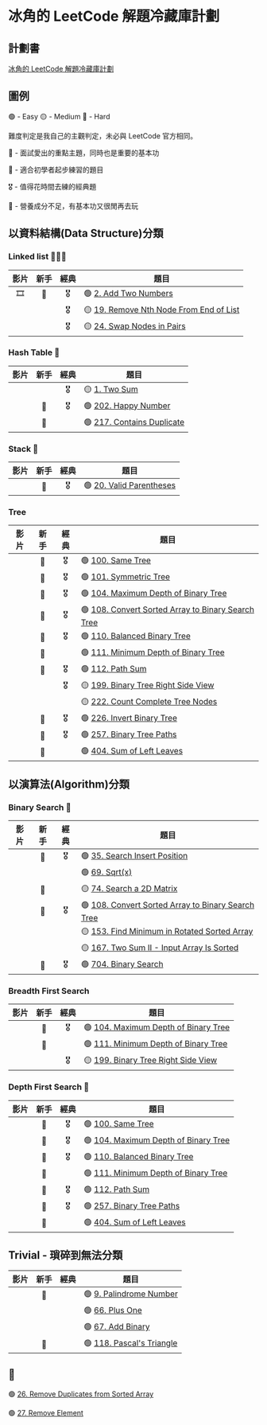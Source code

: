 # 冰角的 LeetCode 解題冷藏庫計劃

## 計劃書
[冰角的 LeetCode 解題冷藏庫計劃](https://github.com/WasabiPingKak/leetcode_pingkak/blob/main/Preface/%E5%86%B0%E8%A7%92%E7%9A%84%20LeetCode%20%E8%A7%A3%E9%A1%8C%E5%86%B7%E8%97%8F%E5%BA%AB%E8%A8%88%E5%8A%83.md)

## 圖例

🟢 - Easy 🟡 - Medium 🔴 - Hard

難度判定是我自己的主觀判定，未必與 LeetCode 官方相同。

🎯 - 面試愛出的重點主題，同時也是重要的基本功

🔰 - 適合初學者起步練習的題目

🎖️ - 值得花時間去練的經典題

💩 - 營養成分不足，有基本功又很閒再去玩

## 以資料結構(Data Structure)分類

### Linked list 🎯🎯🎯
|影片|新手|經典|題目|
|:---:|:---:|:---:|---|
|🎞️|🔰|🎖️|🟢 [2. Add Two Numbers](https://github.com/WasabiPingKak/leetcode_pingkak/blob/main/Problems/0-99/2.%20Add%20Two%20Numbers.md)|
|||🎖️|🟡 [19. Remove Nth Node From End of List](https://github.com/WasabiPingKak/leetcode_pingkak/blob/main/Problems/0-99/19.%20Remove%20Nth%20Node%20From%20End%20of%20List.md)|
|||️️️🎖️|🟡 [24. Swap Nodes in Pairs](https://github.com/WasabiPingKak/leetcode_pingkak/blob/main/Problems/0-99/24.%20Swap%20Nodes%20in%20Pairs.md)|

### Hash Table 🎯
|影片|新手|經典|題目|
|:---:|:---:|:---:|---|
|||🎖️|🟡 [1. Two Sum](https://github.com/WasabiPingKak/leetcode_pingkak/blob/main/Problems/0-99/1.%20Two%20Sum.md)|
||🔰|🎖️|🟢 [202. Happy Number](https://github.com/WasabiPingKak/leetcode_pingkak/blob/main/Problems/100-999/202.%20Happy%20Number.md)|
||🔰||🟢 [217. Contains Duplicate](https://github.com/WasabiPingKak/leetcode_pingkak/blob/main/Problems/100-999/217.%20Contains%20Duplicate.md)|

### Stack 🎯
|影片|新手|經典|題目|
|:---:|:---:|:---:|---|
||🔰|🎖️|🟢 [20. Valid Parentheses](https://github.com/WasabiPingKak/leetcode_pingkak/blob/main/Problems/0-99/20.%20Valid%20Parentheses.md)|

### Tree
|影片|新手|經典|題目|
|:---:|:---:|:---:|---|
||🔰|🎖️|🟢 [100. Same Tree](https://github.com/WasabiPingKak/leetcode_pingkak/blob/main/Problems/100-999/100.%20Same%20Tree.md)|
||🔰|🎖️|🟢 [101. Symmetric Tree](https://github.com/WasabiPingKak/leetcode_pingkak/blob/main/Problems/100-999/101.%20Symmetric%20Tree.md)|
||🔰|🎖️|🟢 [104. Maximum Depth of Binary Tree](https://github.com/WasabiPingKak/leetcode_pingkak/blob/main/Problems/100-999/104.%20Maximum%20Depth%20of%20Binary%20Tree.md)|
||🔰|🎖️|🟢 [108. Convert Sorted Array to Binary Search Tree](https://github.com/WasabiPingKak/leetcode_pingkak/blob/main/Problems/100-999/108.%20Convert%20Sorted%20Array%20to%20Binary%20Search%20Tree.md)|
||🔰|🎖️|🟢 [110. Balanced Binary Tree](https://github.com/WasabiPingKak/leetcode_pingkak/blob/main/Problems/100-999/110.%20Balanced%20Binary%20Tree.md)|
||🔰||🟢 [111. Minimum Depth of Binary Tree](https://github.com/WasabiPingKak/leetcode_pingkak/blob/main/Problems/100-999/111.%20Minimum%20Depth%20of%20Binary%20Tree.md)|
||🔰|🎖️|🟢 [112. Path Sum](https://github.com/WasabiPingKak/leetcode_pingkak/blob/main/Problems/100-999/112.%20Path%20Sum.md)|
|||🎖️|🟡 [199. Binary Tree Right Side View](https://github.com/WasabiPingKak/leetcode_pingkak/blob/main/Problems/100-999/199.%20Binary%20Tree%20Right%20Side%20View.md)|
||||🟡 [222. Count Complete Tree Nodes](https://github.com/WasabiPingKak/leetcode_pingkak/blob/main/Problems/100-999/222.%20Count%20Complete%20Tree%20Nodes.md)|
||🔰|🎖️|🟢 [226. Invert Binary Tree](https://github.com/WasabiPingKak/leetcode_pingkak/blob/main/Problems/100-999/226.%20Invert%20Binary%20Tree.md)|
||🔰|🎖️|🟢 [257. Binary Tree Paths](https://github.com/WasabiPingKak/leetcode_pingkak/blob/main/Problems/100-999/257.%20Binary%20Tree%20Paths.md)|
||🔰||🟢 [404. Sum of Left Leaves](https://github.com/WasabiPingKak/leetcode_pingkak/blob/main/Problems/100-999/404.%20Sum%20of%20Left%20Leaves.md)|

## 以演算法(Algorithm)分類

### Binary Search 🎯
|影片|新手|經典|題目|
|:---:|:---:|:---:|---|
||🔰|🎖️|🟢 [35. Search Insert Position](https://github.com/WasabiPingKak/leetcode_pingkak/blob/main/Problems/0-99/35.%20Search%20Insert%20Position.md)|
||||🟢 [69. Sqrt(x)](https://github.com/WasabiPingKak/leetcode_pingkak/blob/main/Problems/0-99/69.%20Sqrt(x).md)|
||🔰||🟡 [74. Search a 2D Matrix](https://github.com/WasabiPingKak/leetcode_pingkak/blob/main/Problems/0-99/74.%20Search%20a%202D%20Matrix.md)|
||🔰|🎖️|🟢 [108. Convert Sorted Array to Binary Search Tree](https://github.com/WasabiPingKak/leetcode_pingkak/blob/main/Problems/100-999/108.%20Convert%20Sorted%20Array%20to%20Binary%20Search%20Tree.md)|
||||🟡 [153. Find Minimum in Rotated Sorted Array](https://github.com/WasabiPingKak/leetcode_pingkak/blob/main/Problems/100-999/153.%20Find%20Minimum%20in%20Rotated%20Sorted%20Array.md)|
||||🟡 [167. Two Sum II - Input Array Is Sorted](https://github.com/WasabiPingKak/leetcode_pingkak/blob/main/Problems/100-999/167.%20Two%20Sum%20II%20-%20Input%20Array%20Is%20Sorted.md)|
||🔰|🎖️|🟢 [704. Binary Search](https://github.com/WasabiPingKak/leetcode_pingkak/blob/main/Problems/100-999/704.%20Binary%20Search.md)|

### Breadth First Search
|影片|新手|經典|題目|
|:---:|:---:|:---:|---|
||🔰|🎖️|🟢 [104. Maximum Depth of Binary Tree](https://github.com/WasabiPingKak/leetcode_pingkak/blob/main/Problems/100-999/104.%20Maximum%20Depth%20of%20Binary%20Tree.md)|
||🔰||🟢 [111. Minimum Depth of Binary Tree](https://github.com/WasabiPingKak/leetcode_pingkak/blob/main/Problems/100-999/111.%20Minimum%20Depth%20of%20Binary%20Tree.md)|
|||🎖️|🟡 [199. Binary Tree Right Side View](https://github.com/WasabiPingKak/leetcode_pingkak/blob/main/Problems/100-999/199.%20Binary%20Tree%20Right%20Side%20View.md)|

### Depth First Search 🎯
|影片|新手|經典|題目|
|:---:|:---:|:---:|---|
||🔰|🎖️|🟢 [100. Same Tree](https://github.com/WasabiPingKak/leetcode_pingkak/blob/main/Problems/100-999/100.%20Same%20Tree.md)|
||🔰|🎖️|🟢 [104. Maximum Depth of Binary Tree](https://github.com/WasabiPingKak/leetcode_pingkak/blob/main/Problems/100-999/104.%20Maximum%20Depth%20of%20Binary%20Tree.md)|
||🔰|🎖️|🟢 [110. Balanced Binary Tree](https://github.com/WasabiPingKak/leetcode_pingkak/blob/main/Problems/100-999/110.%20Balanced%20Binary%20Tree.md)|
||🔰||🟢 [111. Minimum Depth of Binary Tree](https://github.com/WasabiPingKak/leetcode_pingkak/blob/main/Problems/100-999/111.%20Minimum%20Depth%20of%20Binary%20Tree.md)|
||🔰|🎖️|🟢 [112. Path Sum](https://github.com/WasabiPingKak/leetcode_pingkak/blob/main/Problems/100-999/112.%20Path%20Sum.md)|
||🔰|🎖️|🟢 [257. Binary Tree Paths](https://github.com/WasabiPingKak/leetcode_pingkak/blob/main/Problems/100-999/257.%20Binary%20Tree%20Paths.md)|
||🔰||🟢 [404. Sum of Left Leaves](https://github.com/WasabiPingKak/leetcode_pingkak/blob/main/Problems/100-999/404.%20Sum%20of%20Left%20Leaves.md)|

## Trivial - 瑣碎到無法分類
|影片|新手|經典|題目|
|:---:|:---:|:---:|---|
||🔰||🟢 [9. Palindrome Number](https://github.com/WasabiPingKak/leetcode_pingkak/blob/main/Problems/0-99/9.%20Palindrome%20Number.md)|
||||🟢 [66. Plus One](https://github.com/WasabiPingKak/leetcode_pingkak/blob/main/Problems/0-99/66.%20Plus%20One.md)|
||||🟢 [67. Add Binary](https://github.com/WasabiPingKak/leetcode_pingkak/blob/main/Problems/0-99/67.%20Add%20Binary.md)|
||🔰||🟢 [118. Pascal's Triangle](https://github.com/WasabiPingKak/leetcode_pingkak/blob/main/Problems/100-999/118.%20Pascal's%20Triangle.md)|

## 💩
🟢 [26. Remove Duplicates from Sorted Array](https://github.com/WasabiPingKak/leetcode_pingkak/blob/main/Problems/0-99/26.%20Remove%20Duplicates%20from%20Sorted%20Array.md)

🟢 [27. Remove Element](https://github.com/WasabiPingKak/leetcode_pingkak/blob/main/Problems/0-99/27.%20Remove%20Element.md)
